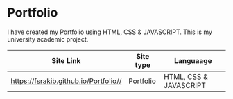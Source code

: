 # Portfolio

I have created my Portfolio using HTML, CSS & JAVASCRIPT.
This is my university academic project.

| Site Link | Site type | Languaage |
|-|-|-|
| https://fsrakib.github.io/Portfolio// | Portfolio | HTML, CSS & JAVASCRIPT |
